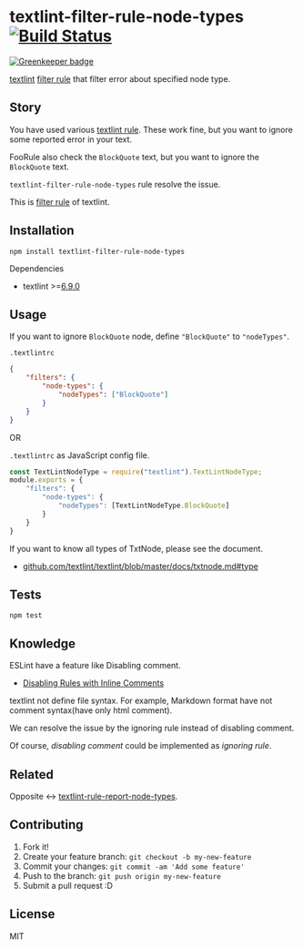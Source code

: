 # textlint-filter-rule-node-types [![Build Status](https://travis-ci.org/textlint/textlint-filter-rule-node-types.svg?branch=master)](https://travis-ci.org/textlint/textlint-filter-rule-node-types)

[![Greenkeeper badge](https://badges.greenkeeper.io/textlint/textlint-filter-rule-node-types.svg)](https://greenkeeper.io/)

[textlint](https://textlint.github.io/ "textlint") [filter rule](https://github.com/textlint/textlint/blob/master/docs/filter-rule.md) that filter error about specified node type.

## Story

You have used various [textlint rule](https://github.com/textlint/textlint/wiki/Collection-of-textlint-rule "textlint rule").
These work fine, but you want to ignore some reported error in your text.

FooRule also check the `BlockQuote` text, but you want to ignore the `BlockQuote` text.

`textlint-filter-rule-node-types` rule resolve the issue.

This is [filter rule](https://github.com/textlint/textlint/blob/master/docs/filter-rule.md "Filter rule") of textlint.

## Installation

    npm install textlint-filter-rule-node-types

Dependencies

- textlint >=[6.9.0](https://github.com/textlint/textlint/releases/tag/6.9.0 "6.9.0")


## Usage

If you want to ignore `BlockQuote` node, define `"BlockQuote"` to `"nodeTypes"`.

`.textlintrc`

```json
{
    "filters": {
        "node-types": {
            "nodeTypes": ["BlockQuote"]
        }
    }
}
```

OR

`.textlintrc` as JavaScript config file.

```js
const TextLintNodeType = require("textlint").TextLintNodeType;
module.exports = {
    "filters": {
        "node-types": {
            "nodeTypes": [TextLintNodeType.BlockQuote]
        }
    }
}
```

If you want to know all types of TxtNode, please see the document.

- [github.com/textlint/textlint/blob/master/docs/txtnode.md#type](https://github.com/textlint/textlint/blob/master/docs/txtnode.md#type)

## Tests

    npm test

## Knowledge

ESLint have a feature like Disabling comment.

- [Disabling Rules with Inline Comments](http://eslint.org/docs/user-guide/configuring#disabling-rules-with-inline-comments "Disabling Rules with Inline Comments")

textlint not define file syntax. For example, Markdown format have not comment syntax(have only html comment).

We can resolve the issue by the ignoring rule instead of disabling comment.

Of course, _disabling comment_ could be implemented as _ignoring rule_. 

## Related

Opposite <-> [textlint-rule-report-node-types](https://github.com/textlint/textlint-rule-report-node-types "textlint-rule-report-node-types").

## Contributing

1. Fork it!
2. Create your feature branch: `git checkout -b my-new-feature`
3. Commit your changes: `git commit -am 'Add some feature'`
4. Push to the branch: `git push origin my-new-feature`
5. Submit a pull request :D

## License

MIT
